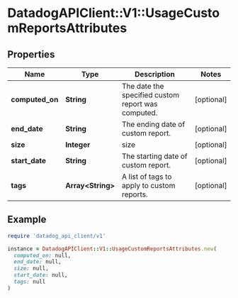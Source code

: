 # DatadogAPIClient::V1::UsageCustomReportsAttributes

## Properties

| Name | Type | Description | Notes |
| ---- | ---- | ----------- | ----- |
| **computed_on** | **String** | The date the specified custom report was computed. | [optional] |
| **end_date** | **String** | The ending date of custom report. | [optional] |
| **size** | **Integer** | size | [optional] |
| **start_date** | **String** | The starting date of custom report. | [optional] |
| **tags** | **Array&lt;String&gt;** | A list of tags to apply to custom reports. | [optional] |

## Example

```ruby
require 'datadog_api_client/v1'

instance = DatadogAPIClient::V1::UsageCustomReportsAttributes.new(
  computed_on: null,
  end_date: null,
  size: null,
  start_date: null,
  tags: null
)
```

